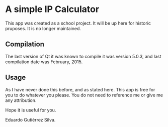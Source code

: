 # A simple IP Calculator
This app was created as a school project.
It will be up here for historic pruposes.
It is no longer maintained.

## Compilation
The last version of Qt it was known to compile it was version 5.0.3, and last compilation date was February, 2015.

## Usage
As I have never done this before, and as stated here. This app is free for you to do whatever you please.
You do not need to reference me or give me any attribution.

Hope it is useful for you.

Eduardo Gutiérrez Silva.
